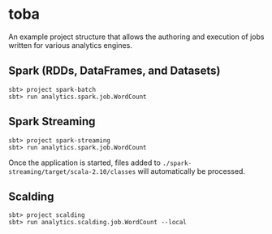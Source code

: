 # toba

An example project structure that allows the authoring and execution of jobs written for various analytics engines.
 
## Spark (RDDs, DataFrames, and Datasets)
```
sbt> project spark-batch
sbt> run analytics.spark.job.WordCount
```

## Spark Streaming
```
sbt> project spark-streaming
sbt> run analytics.spark.job.WordCount
```

Once the application is started, files added to `./spark-streaming/target/scala-2.10/classes` will automatically be processed.

## Scalding
```
sbt> project scalding
sbt> run analytics.scalding.job.WordCount --local
```
